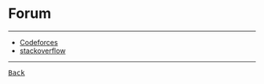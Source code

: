 # Forum

---

- [Codeforces](https://codeforces.com/)
- [stackoverflow](https://stackoverflow.com/)

---

[<kbd> Back </kbd>](./../README.md)
